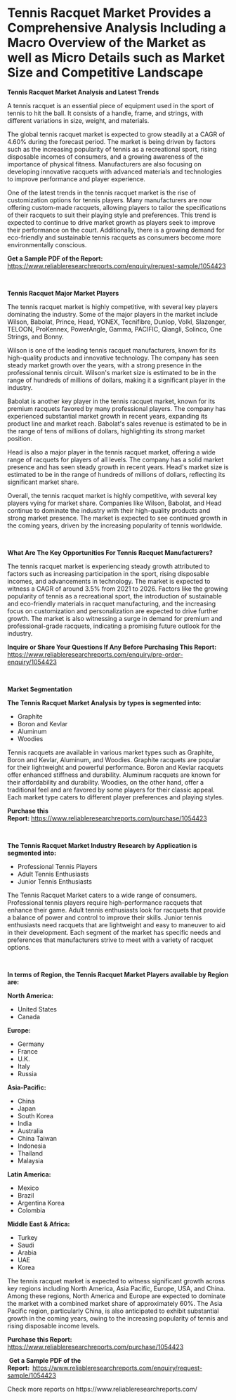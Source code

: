 <p><h1>Tennis Racquet Market Provides a Comprehensive Analysis Including a Macro Overview of the Market as well as Micro Details such as Market Size and Competitive Landscape</h1></p><p><strong>Tennis Racquet Market Analysis and Latest Trends</strong></p>
<p><p>A tennis racquet is an essential piece of equipment used in the sport of tennis to hit the ball. It consists of a handle, frame, and strings, with different variations in size, weight, and materials.</p><p>The global tennis racquet market is expected to grow steadily at a CAGR of 4.60% during the forecast period. The market is being driven by factors such as the increasing popularity of tennis as a recreational sport, rising disposable incomes of consumers, and a growing awareness of the importance of physical fitness. Manufacturers are also focusing on developing innovative racquets with advanced materials and technologies to improve performance and player experience.</p><p>One of the latest trends in the tennis racquet market is the rise of customization options for tennis players. Many manufacturers are now offering custom-made racquets, allowing players to tailor the specifications of their racquets to suit their playing style and preferences. This trend is expected to continue to drive market growth as players seek to improve their performance on the court. Additionally, there is a growing demand for eco-friendly and sustainable tennis racquets as consumers become more environmentally conscious.</p></p>
<p><strong>Get a Sample PDF of the Report:&nbsp;</strong> <a href="https://www.reliableresearchreports.com/enquiry/request-sample/1054423">https://www.reliableresearchreports.com/enquiry/request-sample/1054423</a></p>
<p>&nbsp;</p>
<p><strong>Tennis Racquet Major Market Players</strong></p>
<p><p>The tennis racquet market is highly competitive, with several key players dominating the industry. Some of the major players in the market include Wilson, Babolat, Prince, Head, YONEX, Tecnifibre, Dunlop, Volkl, Slazenger, TELOON, ProKennex, PowerAngle, Gamma, PACIFIC, Qiangli, Solinco, One Strings, and Bonny.</p><p>Wilson is one of the leading tennis racquet manufacturers, known for its high-quality products and innovative technology. The company has seen steady market growth over the years, with a strong presence in the professional tennis circuit. Wilson's market size is estimated to be in the range of hundreds of millions of dollars, making it a significant player in the industry.</p><p>Babolat is another key player in the tennis racquet market, known for its premium racquets favored by many professional players. The company has experienced substantial market growth in recent years, expanding its product line and market reach. Babolat's sales revenue is estimated to be in the range of tens of millions of dollars, highlighting its strong market position.</p><p>Head is also a major player in the tennis racquet market, offering a wide range of racquets for players of all levels. The company has a solid market presence and has seen steady growth in recent years. Head's market size is estimated to be in the range of hundreds of millions of dollars, reflecting its significant market share.</p><p>Overall, the tennis racquet market is highly competitive, with several key players vying for market share. Companies like Wilson, Babolat, and Head continue to dominate the industry with their high-quality products and strong market presence. The market is expected to see continued growth in the coming years, driven by the increasing popularity of tennis worldwide.</p></p>
<p>&nbsp;</p>
<p><strong>What Are The Key Opportunities For Tennis Racquet Manufacturers?</strong></p>
<p><p>The tennis racquet market is experiencing steady growth attributed to factors such as increasing participation in the sport, rising disposable incomes, and advancements in technology. The market is expected to witness a CAGR of around 3.5% from 2021 to 2026. Factors like the growing popularity of tennis as a recreational sport, the introduction of sustainable and eco-friendly materials in racquet manufacturing, and the increasing focus on customization and personalization are expected to drive further growth. The market is also witnessing a surge in demand for premium and professional-grade racquets, indicating a promising future outlook for the industry.</p></p>
<p><strong>Inquire or Share Your Questions If Any Before Purchasing This Report:</strong> <a href="https://www.reliableresearchreports.com/enquiry/pre-order-enquiry/1054423">https://www.reliableresearchreports.com/enquiry/pre-order-enquiry/1054423</a></p>
<p>&nbsp;</p>
<p><strong>Market Segmentation</strong></p>
<p><strong>The Tennis Racquet Market Analysis by types is segmented into:</strong></p>
<p><ul><li>Graphite</li><li>Boron and Kevlar</li><li>Aluminum</li><li>Woodies</li></ul></p>
<p><p>Tennis racquets are available in various market types such as Graphite, Boron and Kevlar, Aluminum, and Woodies. Graphite racquets are popular for their lightweight and powerful performance. Boron and Kevlar racquets offer enhanced stiffness and durability. Aluminum racquets are known for their affordability and durability. Woodies, on the other hand, offer a traditional feel and are favored by some players for their classic appeal. Each market type caters to different player preferences and playing styles.</p></p>
<p><strong>Purchase this Report:&nbsp;</strong><a href="https://www.reliableresearchreports.com/purchase/1054423">https://www.reliableresearchreports.com/purchase/1054423</a></p>
<p>&nbsp;</p>
<p><strong>The Tennis Racquet Market Industry Research by Application is segmented into:</strong></p>
<p><ul><li>Professional Tennis Players</li><li>Adult Tennis Enthusiasts</li><li>Junior Tennis Enthusiasts</li></ul></p>
<p><p>The Tennis Racquet Market caters to a wide range of consumers. Professional tennis players require high-performance racquets that enhance their game. Adult tennis enthusiasts look for racquets that provide a balance of power and control to improve their skills. Junior tennis enthusiasts need racquets that are lightweight and easy to maneuver to aid in their development. Each segment of the market has specific needs and preferences that manufacturers strive to meet with a variety of racquet options.</p></p>
<p>&nbsp;</p>
<p><strong>In terms of Region, the Tennis Racquet Market Players available by Region are:</strong></p>
<p>
    <p> <strong> North America: </strong>
        <ul>
            <li>United States</li>
            <li>Canada</li>
        </ul>
        </p> 
    <p> <strong> Europe: </strong>
        <ul>
            <li>Germany</li>
            <li>France</li>
            <li>U.K.</li>
            <li>Italy</li>
            <li>Russia</li>
        </ul>
        </p> 
    <p> <strong> Asia-Pacific: </strong>
        <ul>
            <li>China</li>
            <li>Japan</li>
            <li>South Korea</li>
            <li>India</li>
            <li>Australia</li>
            <li>China Taiwan</li>
            <li>Indonesia</li>
            <li>Thailand</li>
            <li>Malaysia</li>
        </ul>
        </p> 
    <p> <strong> Latin America: </strong>
        <ul>
            <li>Mexico</li>
            <li>Brazil</li>
            <li>Argentina Korea</li>
            <li>Colombia</li>
        </ul>
        </p> 
    <p> <strong> Middle East & Africa: </strong>
        <ul>
            <li>Turkey</li>
            <li>Saudi</li>
            <li>Arabia</li>
            <li>UAE</li>
            <li>Korea</li>
        </ul>
    </p>
    </p>
<p><p>The tennis racquet market is expected to witness significant growth across key regions including North America, Asia Pacific, Europe, USA, and China. Among these regions, North America and Europe are expected to dominate the market with a combined market share of approximately 60%. The Asia Pacific region, particularly China, is also anticipated to exhibit substantial growth in the coming years, owing to the increasing popularity of tennis and rising disposable income levels.</p></p>
<p><strong>Purchase this Report: </strong><a href="https://www.reliableresearchreports.com/purchase/1054423">https://www.reliableresearchreports.com/purchase/1054423</a></p>
<p>&nbsp;<strong>Get a Sample PDF of the Report:&nbsp;&nbsp;</strong><a href="https://www.reliableresearchreports.com/enquiry/request-sample/1054423">https://www.reliableresearchreports.com/enquiry/request-sample/1054423</a></p>
<p><strong></strong></p>
<p>Check more reports on https://www.reliableresearchreports.com/</p>
